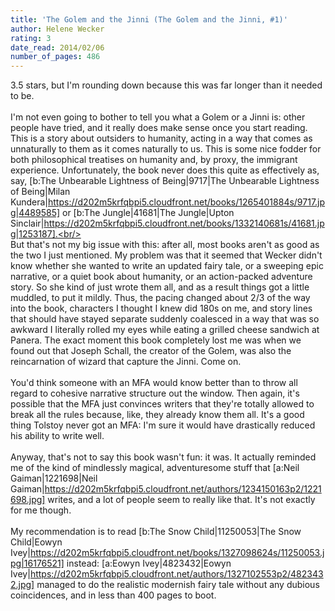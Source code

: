 ```yaml
---
title: 'The Golem and the Jinni (The Golem and the Jinni, #1)'
author: Helene Wecker
rating: 3
date_read: 2014/02/06
number_of_pages: 486
---
```


3.5 stars, but I'm rounding down because this was far longer than it needed to be.<br/><br/>I'm not even going to bother to tell you what a Golem or a Jinni is: other people have tried, and it really does make sense once you start reading. This is a story about outsiders to humanity, acting in a way that comes as unnaturally to them as it comes naturally to us. This is some nice fodder for both philosophical treatises on humanity and, by proxy, the immigrant experience. Unfortunately, the book never does this quite as effectively as, say, [b:The Unbearable Lightness of Being|9717|The Unbearable Lightness of Being|Milan Kundera|https://d202m5krfqbpi5.cloudfront.net/books/1265401884s/9717.jpg|4489585] or [b:The Jungle|41681|The Jungle|Upton Sinclair|https://d202m5krfqbpi5.cloudfront.net/books/1332140681s/41681.jpg|1253187].<br/><br/>But that's not my big issue with this: after all, most books aren't as good as the two I just mentioned. My problem was that it seemed that Wecker didn't know whether she wanted to write an updated fairy tale, or a sweeping epic narrative, or a quiet book about humanity, or an action-packed adventure story. So she kind of just wrote them all, and as a result things got a little muddled, to put it mildly. Thus, the pacing changed about 2/3 of the way into the book, characters I thought I knew did 180s on me, and story lines that should have stayed separate suddenly coalesced in a way that was so awkward I literally rolled my eyes while eating a grilled cheese sandwich at Panera. The exact moment this book completely lost me was when <spoiler>we found out that Joseph Schall, the creator of the Golem, was also the reincarnation of wizard that capture the Jinni. Come on.</spoiler><br/><br/>You'd think someone with an MFA would know better than to throw all regard to cohesive narrative structure out the window. Then again, it's possible that the MFA just convinces writers that they're totally allowed to break all the rules because, like, they already know them all. It's a good thing Tolstoy never got an MFA: I'm sure it would have drastically reduced his ability to write well.<br/><br/>Anyway, that's not to say this book wasn't fun: it was. It actually reminded me of the kind of mindlessly magical, adventuresome stuff that [a:Neil Gaiman|1221698|Neil Gaiman|https://d202m5krfqbpi5.cloudfront.net/authors/1234150163p2/1221698.jpg] writes, and a lot of people seem to really like that. It's not exactly for me though.<br/><br/>My recommendation is to read [b:The Snow Child|11250053|The Snow Child|Eowyn Ivey|https://d202m5krfqbpi5.cloudfront.net/books/1327098624s/11250053.jpg|16176521] instead: [a:Eowyn Ivey|4823432|Eowyn Ivey|https://d202m5krfqbpi5.cloudfront.net/authors/1327102553p2/4823432.jpg] managed to do the realistic modernish fairy tale without any dubious coincidences, and in less than 400 pages to boot.
